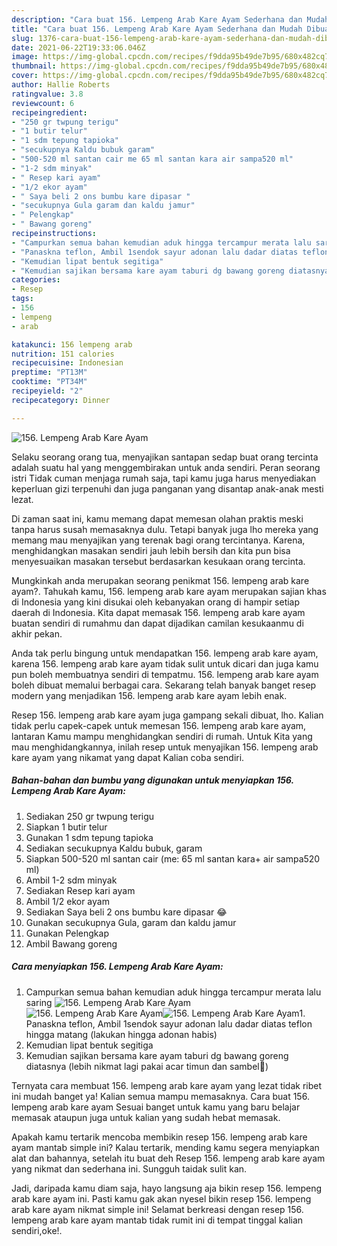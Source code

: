 ```yaml
---
description: "Cara buat 156. Lempeng Arab Kare Ayam Sederhana dan Mudah Dibuat"
title: "Cara buat 156. Lempeng Arab Kare Ayam Sederhana dan Mudah Dibuat"
slug: 1376-cara-buat-156-lempeng-arab-kare-ayam-sederhana-dan-mudah-dibuat
date: 2021-06-22T19:33:06.046Z
image: https://img-global.cpcdn.com/recipes/f9dda95b49de7b95/680x482cq70/156-lempeng-arab-kare-ayam-foto-resep-utama.jpg
thumbnail: https://img-global.cpcdn.com/recipes/f9dda95b49de7b95/680x482cq70/156-lempeng-arab-kare-ayam-foto-resep-utama.jpg
cover: https://img-global.cpcdn.com/recipes/f9dda95b49de7b95/680x482cq70/156-lempeng-arab-kare-ayam-foto-resep-utama.jpg
author: Hallie Roberts
ratingvalue: 3.8
reviewcount: 6
recipeingredient:
- "250 gr twpung terigu"
- "1 butir telur"
- "1 sdm tepung tapioka"
- "secukupnya Kaldu bubuk garam"
- "500-520 ml santan cair me 65 ml santan kara air sampa520 ml"
- "1-2 sdm minyak"
- " Resep kari ayam"
- "1/2 ekor ayam"
- " Saya beli 2 ons bumbu kare dipasar "
- "secukupnya Gula garam dan kaldu jamur"
- " Pelengkap"
- " Bawang goreng"
recipeinstructions:
- "Campurkan semua bahan kemudian aduk hingga tercampur merata lalu saring"
- "Panaskna teflon, Ambil 1sendok sayur adonan lalu dadar diatas teflon hingga matang (lakukan hingga adonan habis)"
- "Kemudian lipat bentuk segitiga"
- "Kemudian sajikan bersama kare ayam taburi dg bawang goreng diatasnya (lebih nikmat lagi pakai acar timun dan sambel🤤)"
categories:
- Resep
tags:
- 156
- lempeng
- arab

katakunci: 156 lempeng arab 
nutrition: 151 calories
recipecuisine: Indonesian
preptime: "PT13M"
cooktime: "PT34M"
recipeyield: "2"
recipecategory: Dinner

---
```



![156. Lempeng Arab Kare Ayam](https://img-global.cpcdn.com/recipes/f9dda95b49de7b95/680x482cq70/156-lempeng-arab-kare-ayam-foto-resep-utama.jpg)

Selaku seorang orang tua, menyajikan santapan sedap buat orang tercinta adalah suatu hal yang menggembirakan untuk anda sendiri. Peran seorang istri Tidak cuman menjaga rumah saja, tapi kamu juga harus menyediakan keperluan gizi terpenuhi dan juga panganan yang disantap anak-anak mesti lezat.

Di zaman  saat ini, kamu memang dapat memesan olahan praktis meski tanpa harus susah memasaknya dulu. Tetapi banyak juga lho mereka yang memang mau menyajikan yang terenak bagi orang tercintanya. Karena, menghidangkan masakan sendiri jauh lebih bersih dan kita pun bisa menyesuaikan masakan tersebut berdasarkan kesukaan orang tercinta. 



Mungkinkah anda merupakan seorang penikmat 156. lempeng arab kare ayam?. Tahukah kamu, 156. lempeng arab kare ayam merupakan sajian khas di Indonesia yang kini disukai oleh kebanyakan orang di hampir setiap daerah di Indonesia. Kita dapat memasak 156. lempeng arab kare ayam buatan sendiri di rumahmu dan dapat dijadikan camilan kesukaanmu di akhir pekan.

Anda tak perlu bingung untuk mendapatkan 156. lempeng arab kare ayam, karena 156. lempeng arab kare ayam tidak sulit untuk dicari dan juga kamu pun boleh membuatnya sendiri di tempatmu. 156. lempeng arab kare ayam boleh dibuat memalui berbagai cara. Sekarang telah banyak banget resep modern yang menjadikan 156. lempeng arab kare ayam lebih enak.

Resep 156. lempeng arab kare ayam juga gampang sekali dibuat, lho. Kalian tidak perlu capek-capek untuk memesan 156. lempeng arab kare ayam, lantaran Kamu mampu menghidangkan sendiri di rumah. Untuk Kita yang mau menghidangkannya, inilah resep untuk menyajikan 156. lempeng arab kare ayam yang nikamat yang dapat Kalian coba sendiri.

<!--inarticleads1-->

##### Bahan-bahan dan bumbu yang digunakan untuk menyiapkan 156. Lempeng Arab Kare Ayam:

1. Sediakan 250 gr twpung terigu
1. Siapkan 1 butir telur
1. Gunakan 1 sdm tepung tapioka
1. Sediakan secukupnya Kaldu bubuk, garam
1. Siapkan 500-520 ml santan cair (me: 65 ml santan kara+ air sampa520 ml)
1. Ambil 1-2 sdm minyak
1. Sediakan  Resep kari ayam
1. Ambil 1/2 ekor ayam
1. Sediakan  Saya beli 2 ons bumbu kare dipasar 😂
1. Gunakan secukupnya Gula, garam dan kaldu jamur
1. Gunakan  Pelengkap
1. Ambil  Bawang goreng




<!--inarticleads2-->

##### Cara menyiapkan 156. Lempeng Arab Kare Ayam:

1. Campurkan semua bahan kemudian aduk hingga tercampur merata lalu saring
<img src="https://img-global.cpcdn.com/steps/4090874ca04ace33/160x128cq70/156-lempeng-arab-kare-ayam-langkah-memasak-1-foto.jpg" alt="156. Lempeng Arab Kare Ayam"><img src="https://img-global.cpcdn.com/steps/d868cc13f30a8c7e/160x128cq70/156-lempeng-arab-kare-ayam-langkah-memasak-1-foto.jpg" alt="156. Lempeng Arab Kare Ayam"><img src="https://img-global.cpcdn.com/steps/6b545d71a48e6f3e/160x128cq70/156-lempeng-arab-kare-ayam-langkah-memasak-1-foto.jpg" alt="156. Lempeng Arab Kare Ayam">1. Panaskna teflon, Ambil 1sendok sayur adonan lalu dadar diatas teflon hingga matang (lakukan hingga adonan habis)
1. Kemudian lipat bentuk segitiga
1. Kemudian sajikan bersama kare ayam taburi dg bawang goreng diatasnya (lebih nikmat lagi pakai acar timun dan sambel🤤)




Ternyata cara membuat 156. lempeng arab kare ayam yang lezat tidak ribet ini mudah banget ya! Kalian semua mampu memasaknya. Cara buat 156. lempeng arab kare ayam Sesuai banget untuk kamu yang baru belajar memasak ataupun juga untuk kalian yang sudah hebat memasak.

Apakah kamu tertarik mencoba membikin resep 156. lempeng arab kare ayam mantab simple ini? Kalau tertarik, mending kamu segera menyiapkan alat dan bahannya, setelah itu buat deh Resep 156. lempeng arab kare ayam yang nikmat dan sederhana ini. Sungguh taidak sulit kan. 

Jadi, daripada kamu diam saja, hayo langsung aja bikin resep 156. lempeng arab kare ayam ini. Pasti kamu gak akan nyesel bikin resep 156. lempeng arab kare ayam nikmat simple ini! Selamat berkreasi dengan resep 156. lempeng arab kare ayam mantab tidak rumit ini di tempat tinggal kalian sendiri,oke!.

